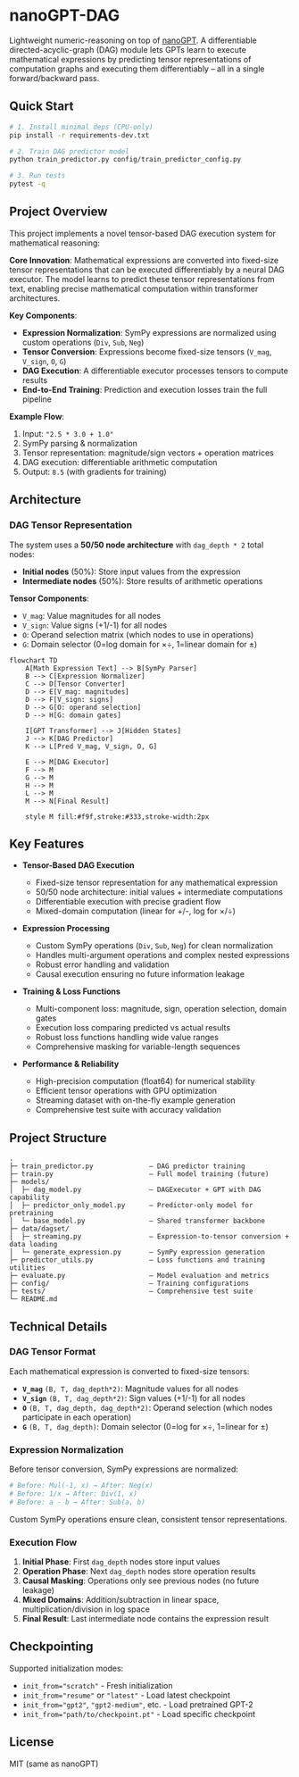 # nanoGPT-DAG

Lightweight numeric-reasoning on top of [nanoGPT](https://github.com/karpathy/nanoGPT).
A differentiable directed-acyclic-graph (DAG) module lets GPTs learn to execute
mathematical expressions by predicting tensor representations of computation graphs
and executing them differentiably – all in a single forward/backward pass.

## Quick Start

```bash
# 1. Install minimal deps (CPU-only)
pip install -r requirements-dev.txt

# 2. Train DAG predictor model
python train_predictor.py config/train_predictor_config.py

# 3. Run tests
pytest -q 
```

## Project Overview

This project implements a novel tensor-based DAG execution system for mathematical reasoning:

**Core Innovation**: Mathematical expressions are converted into fixed-size tensor representations 
that can be executed differentiably by a neural DAG executor. The model learns to predict 
these tensor representations from text, enabling precise mathematical computation within 
transformer architectures.

**Key Components**:
- **Expression Normalization**: SymPy expressions are normalized using custom operations (`Div`, `Sub`, `Neg`)
- **Tensor Conversion**: Expressions become fixed-size tensors (`V_mag`, `V_sign`, `O`, `G`)
- **DAG Execution**: A differentiable executor processes tensors to compute results
- **End-to-End Training**: Prediction and execution losses train the full pipeline

**Example Flow**:
1. Input: `"2.5 * 3.0 + 1.0"`
2. SymPy parsing & normalization 
3. Tensor representation: magnitude/sign vectors + operation matrices
4. DAG execution: differentiable arithmetic computation
5. Output: `8.5` (with gradients for training)

## Architecture

### DAG Tensor Representation

The system uses a **50/50 node architecture** with `dag_depth * 2` total nodes:
- **Initial nodes** (50%): Store input values from the expression
- **Intermediate nodes** (50%): Store results of arithmetic operations

**Tensor Components**:
- `V_mag`: Value magnitudes for all nodes
- `V_sign`: Value signs (+1/-1) for all nodes  
- `O`: Operand selection matrix (which nodes to use in operations)
- `G`: Domain selector (0=log domain for ×÷, 1=linear domain for ±)

```mermaid
flowchart TD
    A[Math Expression Text] --> B[SymPy Parser]
    B --> C[Expression Normalizer]
    C --> D[Tensor Converter]
    D --> E[V_mag: magnitudes]
    D --> F[V_sign: signs]
    D --> G[O: operand selection]
    D --> H[G: domain gates]
    
    I[GPT Transformer] --> J[Hidden States]
    J --> K[DAG Predictor]
    K --> L[Pred V_mag, V_sign, O, G]
    
    E --> M[DAG Executor]
    F --> M
    G --> M
    H --> M
    L --> M
    M --> N[Final Result]
    
    style M fill:#f9f,stroke:#333,stroke-width:2px
```

## Key Features

- **Tensor-Based DAG Execution**
  - Fixed-size tensor representation for any mathematical expression
  - 50/50 node architecture: initial values + intermediate computations
  - Differentiable execution with precise gradient flow
  - Mixed-domain computation (linear for +/-, log for ×/÷)

- **Expression Processing**
  - Custom SymPy operations (`Div`, `Sub`, `Neg`) for clean normalization
  - Handles multi-argument operations and complex nested expressions
  - Robust error handling and validation
  - Causal execution ensuring no future information leakage

- **Training & Loss Functions**
  - Multi-component loss: magnitude, sign, operation selection, domain gates
  - Execution loss comparing predicted vs actual results
  - Robust loss functions handling wide value ranges
  - Comprehensive masking for variable-length sequences

- **Performance & Reliability**
  - High-precision computation (float64) for numerical stability
  - Efficient tensor operations with GPU optimization
  - Streaming dataset with on-the-fly example generation
  - Comprehensive test suite with accuracy validation

## Project Structure

```
.
├─ train_predictor.py              – DAG predictor training
├─ train.py                        – Full model training (future)
├─ models/
│  ├─ dag_model.py                 – DAGExecutor + GPT with DAG capability
│  ├─ predictor_only_model.py      – Predictor-only model for pretraining
│  └─ base_model.py                – Shared transformer backbone
├─ data/dagset/
│  ├─ streaming.py                 – Expression-to-tensor conversion + data loading
│  └─ generate_expression.py       – SymPy expression generation
├─ predictor_utils.py              – Loss functions and training utilities
├─ evaluate.py                     – Model evaluation and metrics
├─ config/                         – Training configurations
├─ tests/                          – Comprehensive test suite
└─ README.md
```

## Technical Details

### DAG Tensor Format

Each mathematical expression is converted to fixed-size tensors:

- **`V_mag`** `(B, T, dag_depth*2)`: Magnitude values for all nodes
- **`V_sign`** `(B, T, dag_depth*2)`: Sign values (+1/-1) for all nodes
- **`O`** `(B, T, dag_depth, dag_depth*2)`: Operand selection (which nodes participate in each operation)
- **`G`** `(B, T, dag_depth)`: Domain selector (0=log for ×÷, 1=linear for ±)

### Expression Normalization

Before tensor conversion, SymPy expressions are normalized:
```python
# Before: Mul(-1, x) → After: Neg(x)
# Before: 1/x → After: Div(1, x)  
# Before: a - b → After: Sub(a, b)
```

Custom SymPy operations ensure clean, consistent tensor representations.

### Execution Flow

1. **Initial Phase**: First `dag_depth` nodes store input values
2. **Operation Phase**: Next `dag_depth` nodes store operation results
3. **Causal Masking**: Operations only see previous nodes (no future leakage)
4. **Mixed Domains**: Addition/subtraction in linear space, multiplication/division in log space
5. **Final Result**: Last intermediate node contains the expression result

## Checkpointing

Supported initialization modes:
- `init_from="scratch"` - Fresh initialization
- `init_from="resume"` or `"latest"` - Load latest checkpoint
- `init_from="gpt2"`, `"gpt2-medium"`, etc. - Load pretrained GPT-2
- `init_from="path/to/checkpoint.pt"` - Load specific checkpoint

## License

MIT (same as nanoGPT)